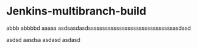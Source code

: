 # Jenkins-multibranch-build

abbb
abbbbd
aaaaa
asdsasdasdssssssssssssssssssssssssssssssasdasd

asdsd
aasdsa
asdasd
asdasd
